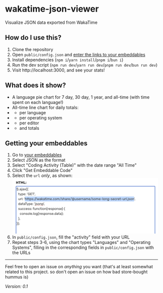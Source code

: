 # wakatime-json-viewer

Visualize JSON data exported from WakaTime

## How do I use this?

1. Clone the repository
1. Open `public/config.json` and [enter the links to your embeddables](#getting-your-embeddables)
1. Install dependencies (`npm i`/`yarn install`/`pnpm i`/`bun i`)
1. Run the dev script (`npm run dev`/`yarn run dev`/`pnpm run dev`/`bun run dev`)
1. Visit http://localhost:3000, and see your stats!

## What does it show?

- A language pie chart for 7 day, 30 day, 1 year, and all-time (with time spent on each language!)
- All-time line chart for daily totals:
- - per language
- - per operating system
- - per editor
- - and totals

## Getting your embeddables

1. Go to [your embeddables](https://wakatime.com/share/embed)
1. Select JSON as the format
1. Select "Coding Activity (Table)" with the date range "All Time"
1. Click "Get Embeddable Code"
1. Select the `url` _only_, as shown:
   ![Your Embeddable URL](step5.png)
1. In `public/config.json`, fill the "activity" field with your URL
1. Repeat steps 3-6, using the chart types "Languages" and "Operating Systems", filling in the corresponding fields in `public/config.json` with the URLs

---

Feel free to open an issue on _anything_ you want (that's at least somewhat related to this project. so don't open an issue on how bad store-bought hummus is)

_Version: 0.1_
